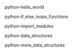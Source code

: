 python-hello_world

python-if_else_loops_functions

python-import_modules

python-data_structures

python-more_data_structures


